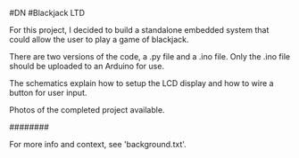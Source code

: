 #DN
#Blackjack LTD

For this project, I decided to build a standalone embedded system that could allow the user to play a game of blackjack. 

There are two versions of the code, a .py file and a .ino file. Only the .ino file should be uploaded to an Arduino for use. 

The schematics explain how to setup the LCD display and how to wire a button for user input.

Photos of the completed project available.


########

For more info and context, see 'background.txt'.